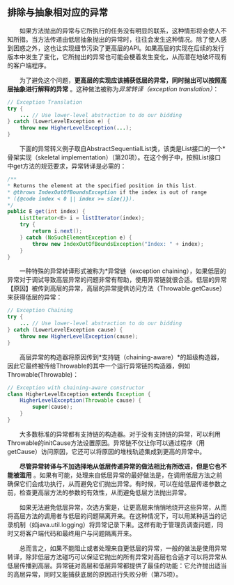 ## 排除与抽象相对应的异常

&emsp;&emsp;如果方法抛出的异常与它所执行的任务没有明显的联系，这种情形将会使人不知所措。当方法传递由低层抽象抛出的异常时，往往会发生这种情况。除了使人感到困惑之外，这也让实现细节污染了更高层的API。如果高层的实现在后续的发行版本中发生了变化，它所抛出的异常也可能会梗着发生变化，从而潜在地破坏现有的客户端程序。

&emsp;&emsp;为了避免这个问题，**更高层的实现应该捕获低层的异常，同时抛出可以按照高层抽象进行解释的异常** 。这种做法被称为*异常转译（exception translation）*：

```java
// Exception Translation
try {
    ... // Use lower-level abstraction to do our bidding
} catch (LowerLevelException e) {
    throw new HigherLevelException(...);
}
```

&emsp;&emsp;下面的异常转义例子取自AbstractSequentialList类，该类是List接口的一个*骨架实现（skeletal implementation）（第20项）。在这个例子中，按照List<E>接口中get方法的规范要求，异常转译是必需的：

```java
/**
* Returns the element at the specified position in this list.
* @throws IndexOutOfBoundsException if the index is out of range
* ({@code index < 0 || index >= size()}).
*/
public E get(int index) {
    ListIterator<E> i = listIterator(index);
    try {
        return i.next();
    } catch (NoSuchElementException e) {
        throw new IndexOutOfBoundsException("Index: " + index);
    }
}
```

&emsp;&emsp;一种特殊的异常转译形式被称为*异常链（exception chaining），如果低层的异常对于调试导致高层异常的问题非常有帮助，使用异常链就很合适。低层的异常【原因】被传到高层的异常，高层的异常提供访问方法（Throwable.getCause）来获得低层的异常：

```java
// Exception Chaining
try {
    ... // Use lower-level abstraction to do our bidding
} catch (LowerLevelException cause) {
    throw new HigherLevelException(cause);
}
```

&emsp;&emsp;高层异常的构造器将原因传到*支持链（chaining-aware）*的超级构造器，因此它最终被传给Throwable的其中一个运行异常链的构造器，例如Throwable(Throwable)：

```java
// Exception with chaining-aware constructor
class HigherLevelException extends Exception {
    HigherLevelException(Throwable cause) {
        super(cause);
    }
}
```

&emsp;&emsp;大多数标准的异常都有支持链的构造器。对于没有支持链的异常，可以利用Throwable的initCause方法设置原因。异常链不仅让你可以通过程序（用getCause）访问原因，它还可以将原因的堆栈轨迹集成到更高的异常中。

&emsp;&emsp;**尽管异常转译与不加选择地从低层传递异常的做法相比有所改进，但是它也不能被滥用** 。如果有可能，处理来自低层异常的最好做法是，在调用低层方法之前确保它们会成功执行，从而避免它们抛出异常。有时候，可以在给低层传递参数之前，检查更高层方法的参数的有效性，从而避免低层方法抛出异常。

&emsp;&emsp;如果无法避免低层异常，次选方案是，让更高层来悄悄地绕开这些异常，从而将高层方法的调用者与低层的问题隔离开来。在这种情况下，可以用某种适当的记录机制（如java.util.logging）将异常记录下来。这样有助于管理员调查问题，同时又将客户端代码和最终用户与问题隔离开来。

&emsp;&emsp;总而言之，如果不能阻止或者处理来自更低层的异常，一般的做法是使用异常转译，除非低层方法碰巧可以保证它抛出的所有异常对高层也合适才可以将异常从低层传播到高层。异常链对高层和低层异常都提供了最佳的功能：它允许抛出适当的高层异常，同时又能捕获底层的原因进行失败分析（第75项）。